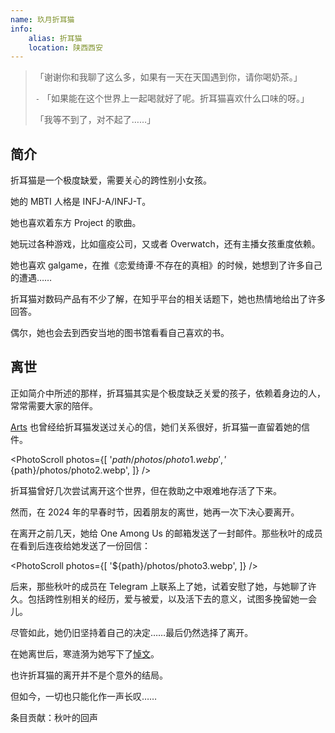 ```yaml
---
name: 玖月折耳猫
info:
    alias: 折耳猫
    location: 陕西西安
---
```


> 「谢谢你和我聊了这么多，如果有一天在天国遇到你，请你喝奶茶。」
>
> `-` 「如果能在这个世界上一起喝就好了呢。折耳猫喜欢什么口味的呀。」
>
> 「我等不到了，对不起了……」

## 简介

折耳猫是一个极度缺爱，需要关心的跨性别小女孩。

她的 MBTI 人格是 INFJ-A/INFJ-T。

她也喜欢着东方 Project 的歌曲。

她玩过各种游戏，比如瘟疫公司，又或者 Overwatch，还有主播女孩重度依赖。

她也喜欢 galgame，在推《恋爱绮谭·不存在的真相》的时候，她想到了许多自己的遭遇……

折耳猫对数码产品有不少了解，在知乎平台的相关话题下，她也热情地给出了许多回答。

偶尔，她也会去到西安当地的图书馆看看自己喜欢的书。

## 离世

正如简介中所述的那样，折耳猫其实是个极度缺乏关爱的孩子，依赖着身边的人，常常需要大家的陪伴。

[Arts](https://one-among.us/profile/ArtsEpiphany) 也曾经给折耳猫发送过关心的信，她们关系很好，折耳猫一直留着她的信件。

<PhotoScroll photos={[
    '${path}/photos/photo1.webp',
    '${path}/photos/photo2.webp',
]} />

折耳猫曾好几次尝试离开这个世界，但在救助之中艰难地存活了下来。

然而，在 2024 年的早春时节，因着朋友的离世，她再一次下决心要离开。

在离开之前几天，她给 One Among Us 的邮箱发送了一封邮件。那些秋叶的成员在看到后连夜给她发送了一份回信：

<PhotoScroll photos={[
    '${path}/photos/photo3.webp',
]} />

后来，那些秋叶的成员在 Telegram 上联系上了她，试着安慰了她，与她聊了许久。包括跨性别相关的经历，爱与被爱，以及活下去的意义，试图多挽留她一会儿。

尽管如此，她仍旧坚持着自己的决定……最后仍然选择了离开。

在她离世后，寒涟漪为她写下了[悼文](https://t.me/Lianyi520/565)。

也许折耳猫的离开并不是个意外的结局。

但如今，一切也只能化作一声长叹……

条目贡献：秋叶的回声
